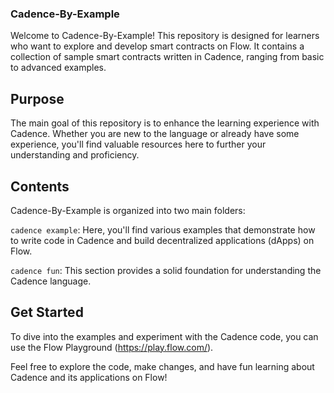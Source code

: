 ### Cadence-By-Example
Welcome to Cadence-By-Example! This repository is designed for learners who want to explore and develop smart contracts on Flow. It contains a collection of sample smart contracts written in Cadence, ranging from basic to advanced examples.

## Purpose
The main goal of this repository is to enhance the learning experience with Cadence. Whether you are new to the language or already have some experience, you'll find valuable resources here to further your understanding and proficiency.

## Contents
Cadence-By-Example is organized into two main folders:

`cadence example`: Here, you'll find various examples that demonstrate how to write code in Cadence and build decentralized applications (dApps) on Flow.

`cadence fun`: This section provides a solid foundation for understanding the Cadence language.

## Get Started
To dive into the examples and experiment with the Cadence code, you can use the Flow Playground (https://play.flow.com/).

Feel free to explore the code, make changes, and have fun learning about Cadence and its applications on Flow!